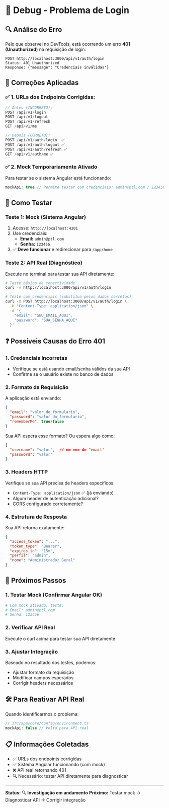# 🐛 **Debug - Problema de Login**

## 🔍 **Análise do Erro**

Pelo que observei no DevTools, está ocorrendo um erro **401 (Unauthorized)** na requisição de login:

```
POST http://localhost:3000/api/v1/auth/login
Status: 401 Unauthorized
Response: {"message": "Credenciais inválidas"}
```

## 🔧 **Correções Aplicadas**

### ✅ **1. URLs dos Endpoints Corrigidas:**
```typescript
// Antes (INCORRETO):
POST /api/v1/login
POST /api/v1/logout  
POST /api/v1/refresh
GET /api/v1/me

// Depois (CORRETO):
POST /api/v1/auth/login  ✅
POST /api/v1/auth/logout ✅  
POST /api/v1/auth/refresh ✅
GET /api/v1/auth/me ✅
```

### ✅ **2. Mock Temporariamente Ativado**
Para testar se o sistema Angular está funcionando:
```typescript
mockApi: true // Permite testar com credenciais: admin@ptl.com / 123456
```

## 🧪 **Como Testar**

### **Teste 1: Mock (Sistema Angular)**
1. Acesse: `http://localhost:4201`
2. Use credenciais:
   - **Email:** `admin@ptl.com`
   - **Senha:** `123456`
3. ✅ **Deve funcionar** e redirecionar para `/app/home`

### **Teste 2: API Real (Diagnóstico)**
Execute no terminal para testar sua API diretamente:

```bash
# Teste básico de conectividade
curl -v http://localhost:3000/api/v1/auth/login

# Teste com credenciais (substitua pelos dados corretos)
curl -X POST http://localhost:3000/api/v1/auth/login \
  -H "Content-Type: application/json" \
  -d '{
    "email": "SEU_EMAIL_AQUI",
    "password": "SUA_SENHA_AQUI"
  }'
```

## ❓ **Possíveis Causas do Erro 401**

### **1. Credenciais Incorretas**
- Verifique se está usando email/senha válidos da sua API
- Confirme se o usuário existe no banco de dados

### **2. Formato da Requisição**
A aplicação está enviando:
```json
{
  "email": "valor_do_formulario",
  "password": "valor_do_formulario", 
  "rememberMe": true/false
}
```

Sua API espera esse formato? Ou espera algo como:
```json
{
  "username": "valor",  // em vez de "email"
  "password": "valor"
}
```

### **3. Headers HTTP**
Verifique se sua API precisa de headers específicos:
- `Content-Type: application/json` ✅ (já enviando)
- Algum header de autenticação adicional?
- CORS configurado corretamente?

### **4. Estrutura de Resposta**
Sua API retorna exatamente:
```json
{
  "access_token": "...",
  "token_type": "Bearer",
  "expires_in": "15m",
  "perfil": "admin", 
  "nome": "Administrador Geral"
}
```

## 🔄 **Próximos Passos**

### **1. Testar Mock (Confirmar Angular OK)**
```bash
# Com mock ativado, teste:
# Email: admin@ptl.com
# Senha: 123456
```

### **2. Verificar API Real**
Execute o curl acima para testar sua API diretamente

### **3. Ajustar Integração**
Baseado no resultado dos testes, podemos:
- Ajustar formato da requisição
- Modificar campos esperados
- Corrigir headers necessários

## 🛠️ **Para Reativar API Real**

Quando identificarmos o problema:
```typescript
// src/app/core/config/environment.ts
mockApi: false // Volta para API real
```

## 📋 **Informações Coletadas**

- ✅ URLs dos endpoints corrigidas
- ✅ Sistema Angular funcionando (com mock)
- ❌ API real retornando 401
- 🔍 Necessário: testar API diretamente para diagnosticar

---

**Status:** 🔍 **Investigação em andamento**
**Próximo:** Testar mock → Diagnosticar API → Corrigir integração